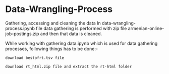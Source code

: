# Data-Wrangling-Process
Gathering, accessing and cleaning the data
In data-wrangling-process.ipynb file data gathering is performed with zip file armenian-online-job-postings.zip and then that data is cleaned.

While working with gathering data.ipynb which is used for data gathering processes, following things has to be done:-

    download bestofrt.tsv file
  
    download rt_html.zip file and extract the rt-html folder
